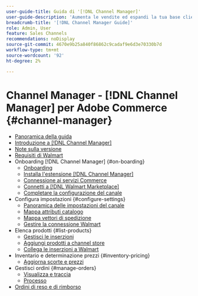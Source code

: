 ```yaml
---
user-guide-title: Guida di '[!DNL Channel Manager]'
user-guide-description: 'Aumenta le vendite ed espandi la tua base clienti integrando Adobe Commerce o il tuo Magento Open Source con il tuo  [!DNL Walmart Marketplace] account Seller Central.'
breadcrumb-title: '[!DNL Channel Manager Guide]'
role: Admin, User
feature: Sales Channels
recommendations: noDisplay
source-git-commit: 4670e9b25a840f86862c9cadaf9e6d3e70330b7d
workflow-type: tm+mt
source-wordcount: '92'
ht-degree: 2%

---
```



# Channel Manager - [!DNL Channel Manager] per Adobe Commerce {#channel-manager}

- [Panoramica della guida](guide-overview.md)
- [Introduzione a  [!DNL Channel Manager]](overview.md)
- [Note sulla versione](release-notes.md)
- [Requisiti di Walmart](walmart-requirements.md)
- Onboarding [!DNL Channel Manager] {#on-boarding}
   - [Onboarding](onboard.md)
   - [Installa l&#39;estensione  [!DNL Channel Manager] ](install.md)
   - [Connessione ai servizi Commerce](connect.md)
   - [Connetti a  [!DNL Walmart Marketplace]](connect-marketplace.md)
   - [Completare la configurazione del canale](complete-sales-channel-store-setup.md)
- Configura impostazioni {#configure-settings}
   - [Panoramica delle impostazioni del canale](settings-overview.md)
   - [Mappa attributi catalogo](map-catalog-attributes.md)
   - [Mappa vettori di spedizione](map-shipping-carriers.md)
   - [Gestire la connessione Walmart](manage-wmt-connection.md)
- Elenca prodotti {#list-products}
   - [Gestisci le inserzioni](manage-listings.md)
   - [Aggiungi prodotti a channel store](add-products-to-channel-store.md)
   - [Collega le inserzioni a Walmart](connect-listings-to-marketplace.md)
- Inventario e determinazione prezzi {#inventory-pricing}
   - [Aggiorna scorte e prezzi](inventory-and-price-updates.md)
- Gestisci ordini {#manage-orders}
   - [Visualizza e traccia](manage-orders.md)
   - [Processo](process-orders.md)
- [Ordini di reso e di rimborso](return-refund-orders.md)


